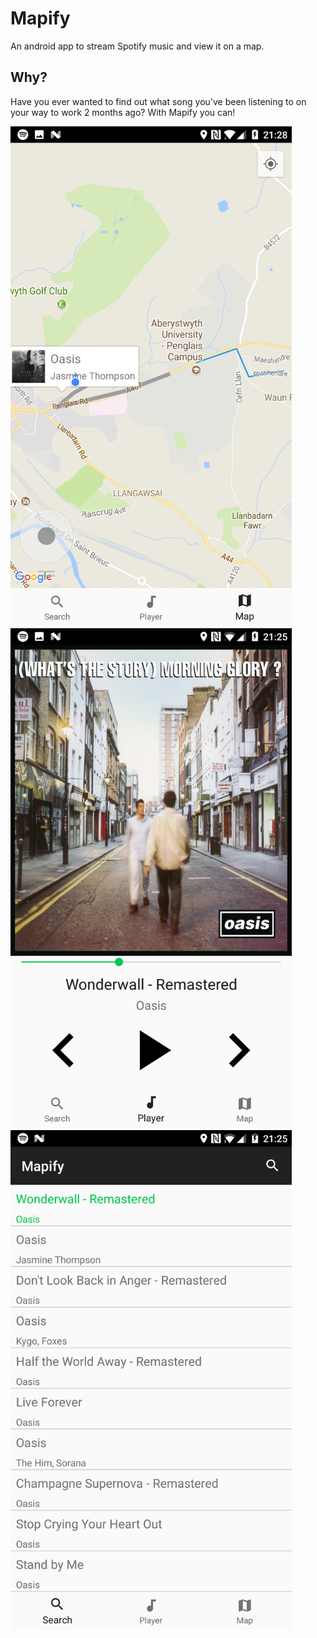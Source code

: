 # Mapify
An android app to stream Spotify music and view it on a map.

## Why?
Have you ever wanted to find out what song you've been listening to on your way to work 2 months ago? With Mapify you can!

<img src="img/map.png" width="450" height="800">
<img src="img/player.png" width="450" height="800">
<img src="img/search.png" width="450" height="800">
